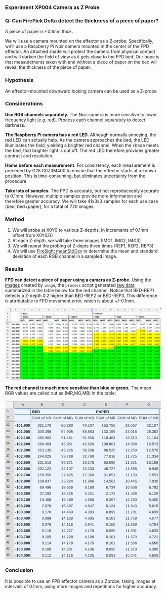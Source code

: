 ### Experiment XP004 Camera as Z Probe

### Q: Can FirePick Delta detect the thickness of a piece of paper?

A piece of paper is <0.1mm thick. 

We will use a camera mounted on the effector as a Z-probe. Specifically,
we'll use a Raspberry Pi Noir camera mounted in the center of the 
FPD effector. An attached shade will protect the camera from physical
contact and will darken the field of view as it gets close to the FPD bed.
Our hope is that measurements taken with and without a piece of paper on
the bed will reveal the thickness of the piece of paper.

### Hypothesis
An effector-mounted downward looking camera can be used as a Z-probe

### Considerations

**Use RGB channels separately.**
The Noir camera is more sensitive to lower frequency light (e.g. red). 
Process each channel separately to detect darkness.

**The Raspberry Pi camera has a red LED.**
Although normally annoying, the red LED can actually help. As the camera
approaches the bed, the LED illuminates the field, yielding a brighter red channel.
When the shade meets the bed, that brighter light is cut off. The red LED therefore
provides greater contrast and resolution.

**Home before each measurement.**
For consistency, each measurement is preceded by G28 G0Z0M400 to ensure that the
effector starts at a known position. This is time-consuming, but eliminates uncertainty 
from the procedure.

**Take lots of samples.**
The FPD is accurate, but not reproduceably accurate to 0.1mm. However, multiple samples
provide more information and therefore greater accuracy. We will take 41x3x3 samples for
each use case (bed, bed+paper), for a total of 720 images.

### Method
1. We will probe at X0Y0 to various Z-depths, in increments of 0.1mm offset from X0Y0Z0
1. At each Z-depth, we will take three images (IMG1, IMG2, IMG3)
1. We will repeat the probing of Z-depts three times (REP1, REP2, REP3)
1. We will use [FireSight meanStdDev](https://github.com/firepick1/FireSight/wiki/op-meanStdDev) to determine the mean and standard deviation of each RGB channel in a sampled image.

### Results

**FPD can detect a piece of paper using a camera as Z-probe.**
Using the [images](img) created by `image`, the `process` script 
generated [raw data](process-grid.out) summarized in the table below for the red channel:
Notice that BED-REP1 detects a Z-depth 0.2 higher than BED-REP2 or BED-REP3. 
This difference is attributable to FPD movement error, which is about +/-0.1mm.

<img src="XP004-table.png"/>

**The red channel is much more sensitive than blue or green.**
The mean RGB values are called out as (MR,MG,MB) in the table:

<img src = "XP004-rgb.png"/>

### Conclusion
It is possible to use an FPD effector camera as a Zprobe, taking images at intervals of 0.1mm,
using more images and repetitions for higher accuracy.





